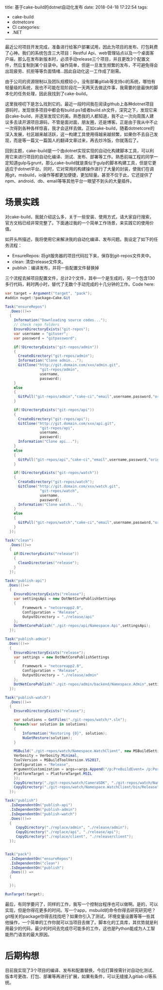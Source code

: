 title: 基于cake-build的dotnet自动化发布
date: 2018-04-18 17:22:54
tags:
- cake-build
- dotnetcore
- CI
categories:
- .NET
---

最近公司项目开发完成，准备进行给客户部署试用，因此为项目的发布、打包耗费了心神。我们的系统包含三大项目：Restful Api、web管理站点以及一个桌面客户端，那么在发布新版本时，必须手动release三个项目，并且更改3个配置文件，然后复制到某个目录中。操作简单，但是一旦发生频繁的发布，不可避免得会出现疲劳、抗拒等等负面情绪...因此自动化这一工作成了刚需。

由于公司的资源限制以及团队规模较小，没有部署gitlab等支持ci的系统，哪怕有轻量级的系统，我也不可能在现阶段花一天两天去做这件事，我需要的是最快的脚本化的任务处理，因此我找到了cake-build。

这里我唠叨下是怎么找到它的。最近一段时间我在阅读github上各种dotnet项目源码时，发现很多项目中都会有build.ps1或者build.sh文件，深究之下，发现它来自cake-build，并逐渐发现它的美。熟悉我的人都知道，我不止一次向周围人建议多去读开源项目源码，不管是面对面，朋友圈，还是博客。正是由于我从中不止一次得到各种各样惊喜，我才会这样去做。正如cake-build，随着dotnetcore的深入发展，社区越来越活跃，这一构建工具使用得越来越频繁，如果你不去自己发现，而是等一篇又一篇国人的翻译文章过来，再去炒冷饭，你就落后了。

回到主题，cake-build是一个由dotnet实现实现的自动化构建脚本工具，可以利用它来进行项目的自动化编译、测试、发布、部署等工作。熟悉前端工程的同学一定知道gulp与grunt，那么cake-build就是类似于gulp的脚本构建工具，但是它更适应于dotnet平台。同时，它对常用的构建操作进行了大量的封装，使我们在调用git，msbuild，io操作等都更加便捷，更加轻量。甚至不仅于此，它还提供了npm、android、db、email等等其他平台一眼望不到头的大量插件。

# 场景实践
对cake-build，我就介绍这么多，关于一些安装、使用方式，请大家自行搜索，官方文档已经非常完整了。下面通过我的一个简单工作场景，来实践它的使用价值。

如开头所描述，我将使用它来解决我的自动化编译、发布问题。我设定了如下的任务流程：

- EnsureRepos: 将git服务器的项目代码拉下来，保存到git-repos文件夹中。
- clean: 清空release文件夹。
- publish：编译发布，并将一些配置文件替换掉

三个流程去掉项目配置文件，总计2个文件，其中一个是生成的，另一个包含130多行代码，耗时两小时，替代了无数个手动完成的十几分钟的工作。Code here:

```csharp
var target = Argument("target", "pack");
#addin nuget:?package=Cake.Git

Task("ensureRepos")
  .Does(()=>
  {
    Information("Downloading source codes...");
    // check repo folders
    EnsureDirectoryExists("git-repos");
    var username = "gituser";
    var password = "gitpassword";

    if(!DirectoryExists("git-repos/admin"))
    {
      CreateDirectory("git-repos/admin");
      Information("Clone admin...");
      GitClone("http://git.domain.com/xxx/admin.git", 
                "git-repos/admin", 
                username, 
                password);
    }
    else
    {
      GitPull("git-repos/admin","cake-ci","email",username,password,"origin");
    }

    if(!DirectoryExists("git-repos/api"))
    {
      CreateDirectory("git-repos/api");
      GitClone("http://git.domain.com/xxx/api.git", 
                "git-repos/api", 
                username, 
                password);
      Information("Clone api...");
    }
    else
    {
      GitPull("git-repos/api","cake-ci","email",username,password,"origin");
    }

    if(!DirectoryExists("git-repos/watch"))
    {
      CreateDirectory("git-repos/watch");
      GitClone("http://git.domain.com/xxx/watch.git", 
                "git-repos/watch", 
                username, 
                password);
      Information("Clone watch...");
    }
    else
    {
      GitPull("git-repos/watch","cake-ci","email",username,password,"origin");
    }
  });

Task("clean")
  .Does(()=>
  {
    if(DirectoryExists("release"))
    {
      CleanDirectories("release");
    }
  });

Task("publish-api")
 .Does(()=>
  {
    EnsureDirectoryExists("release");
    var settingsApi = new DotNetCorePublishSettings
    {
        Framework = "netcoreapp2.0",
        Configuration = "Release",
        OutputDirectory = "./release/api"
    };
    DotNetCorePublish("./git-repos/api/Namespace.Api",settingsApi);
  });

Task("publish-admin")
 .Does(()=>
  {
    EnsureDirectoryExists("release");
    var settings = new DotNetCorePublishSettings
    {
        Framework = "netcoreapp2.0",
        Configuration = "Release",
        OutputDirectory = "./release/admin"
    };
    DotNetCorePublish("./git-repos/admin/backend/Namespace.Admin",settings);
  });

Task("publish-watch")
  .Does(()=>
  {
    EnsureDirectoryExists("release");

    var solutions = GetFiles("./git-repos/watch/*.sln");
    foreach(var solution in solutions)
    {
        Information("Restoring {0}", solution);
        NuGetRestore(solution);
    }

    MSBuild("./git-repos/watch/Namespace.WatchClient", new MSBuildSettings {
    Verbosity = Verbosity.Minimal,
    ToolVersion = MSBuildToolVersion.VS2017,
    Configuration = "Release",
    ArgumentCustomization = args=>args.Append("/p:PreBuildEvent= /p:PostBuildEvent="),
    PlatformTarget = PlatformTarget.MSIL
    });
    CopyDirectory("./git-repos/watch/CameraSDK", "./git-repos/watch/Namespace.WatchClient/bin/Release/CameraSDK");
    CopyDirectory("./git-repos/watch/Namespace.WatchClient/bin/Release", "./release/client");
  });

Task("publish")
  .IsDependentOn("publish-api")
  .IsDependentOn("publish-admin")
  .IsDependentOn("publish-watch")
  .Does(()=>
  {
     CopyDirectory("./replace/admin", "./release/admin");
     CopyDirectory("./replace/api", "./release/api");
     CopyDirectory("./replace/client", "./release/client");
  });


Task("pack")
  .IsDependentOn("ensureRepos")
  .IsDependentOn("clean")
  .IsDependentOn("publish")
  .Does(() =>
  {

  });

RunTarget(target);

```

最后，有同学要问了，同样的工作，我写一个控制台程序也可以做啊。是的，可以实现，但是你得花更多的时间。写一个app，msbuild的命令你得去研究研究吧？git相关的package你得去找找吧？如果你引入了测试，环境变量设置等等一些其他操作，一个简单的工作你就可以当项目去做了。脚本化的工具库，其优势就是利用最少的代码，最少的时间去完成尽可能多的工作，这也是Python能成为人工智能热门语言的最大原因。

# 后期构想
目前我实现了3个项目的编译、发布和配置替换，今后打算按需针对自动化测试、版本号更改、打包、部署等再进行扩展，如果有条件，可以无缝接入gitlab ci等系统。
